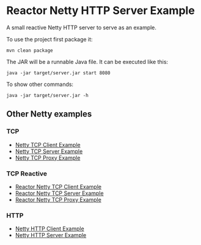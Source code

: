 # Reactor Netty HTTP Server Example

A small reactive Netty HTTP server to serve as an example.

To use the project first package it:

```
mvn clean package
```

The JAR will be a runnable Java file. It can be executed like this:

```
java -jar target/server.jar start 8080
```

To show other commands:

```
java -jar target/server.jar -h
```

## Other Netty examples

### TCP

- [Netty TCP Client Example](https://github.com/Bernardo-MG/netty-tcp-client-example)
- [Netty TCP Server Example](https://github.com/Bernardo-MG/netty-tcp-server-example)
- [Netty TCP Proxy Example](https://github.com/Bernardo-MG/netty-tcp-proxy-example)

### TCP Reactive

- [Reactor Netty TCP Client Example](https://github.com/Bernardo-MG/reactor-netty-tcp-client-example)
- [Reactor Netty TCP Server Example](https://github.com/Bernardo-MG/reactor-netty-tcp-server-example)
- [Reactor Netty TCP Proxy Example](https://github.com/Bernardo-MG/reactor-netty-tcp-proxy-example)

### HTTP

- [Netty HTTP Client Example](https://github.com/Bernardo-MG/reactor-netty-http-client-example)
- [Netty HTTP Server Example](https://github.com/Bernardo-MG/reactor-netty-http-server-example)
